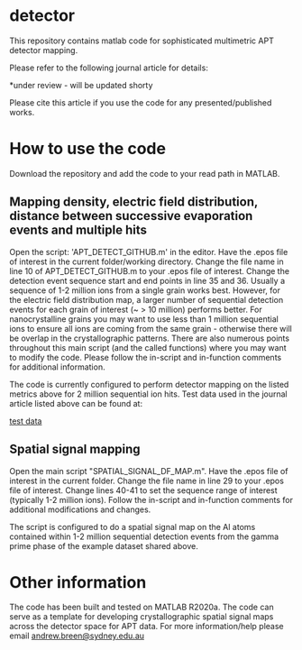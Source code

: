 # detector
This repository contains matlab code for sophisticated multimetric APT detector mapping. 

Please refer to the following journal article for details:

*under review - will be updated shorty

Please cite this article if you use the code for any presented/published works.

# How to use the code

Download the repository and add the code to your read path in MATLAB.

## Mapping density, electric field distribution, distance between successive evaporation events and multiple hits 
Open the script: 'APT_DETECT_GITHUB.m' in the editor. Have the .epos file of interest in the current folder/working directory. Change the file name in line 10 of APT_DETECT_GITHUB.m to your .epos file of interest. Change the detection event sequence start and end points in line 35 and 36. Usually a sequence of 1-2 million ions from a single grain works best. However, for the electric field distribution map, a larger number of sequential detection events for each grain of interest (~ > 10 million) performs better. For nanocrystalline grains you may want to use less than 1 million sequential ions to ensure all ions are coming from the same grain - otherwise there will be overlap in the crystallographic patterns. There are also numerous points throughout this main script (and the called functions) where you may want to modify the code. Please follow the in-script and in-function comments for additional information.

The code is currently configured to perform detector mapping on the listed metrics above for 2 million sequential ion hits. Test data used in the journal article listed above can be found at:

[test data](https://cloudstor.aarnet.edu.au/plus/s/uQ59EGNXxxv2g2C)

## Spatial signal mapping
Open the main script "SPATIAL_SIGNAL_DF_MAP.m". Have the .epos file of interest in the current folder. Change the file name in line 29 to your .epos file of interest. Change lines 40-41 to set the sequence range of interest (typically 1-2 million ions). Follow the in-script and in-function comments for additional modifications and changes.

The script is configured to do a spatial signal map on the Al atoms contained within 1-2 million sequential detection events from the gamma prime phase of the example dataset shared above. 

# Other information
The code has been built and tested on MATLAB R2020a.
The code can serve as a template for developing crystallographic spatial signal maps across the detector space for APT data. 
For more information/help please email andrew.breen@sydney.edu.au
